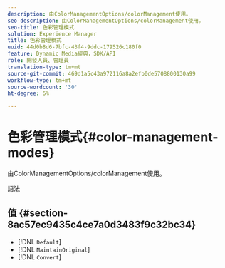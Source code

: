 ```yaml
---
description: 由ColorManagementOptions/colorManagement使用。
seo-description: 由ColorManagementOptions/colorManagement使用。
seo-title: 色彩管理模式
solution: Experience Manager
title: 色彩管理模式
uuid: 44d0b8d6-7bfc-43f4-9ddc-179526c180f0
feature: Dynamic Media經典，SDK/API
role: 開發人員、管理員
translation-type: tm+mt
source-git-commit: 469d1a5c43a972116a8a2efb0de5708800130a99
workflow-type: tm+mt
source-wordcount: '30'
ht-degree: 6%

---
```



# 色彩管理模式{#color-management-modes}

由ColorManagementOptions/colorManagement使用。

語法

## 值 {#section-8ac57ec9435c4ce7a0d3483f9c32bc34}

* [!DNL `Default`]
* [!DNL `MaintainOriginal`]
* [!DNL `Convert`]

